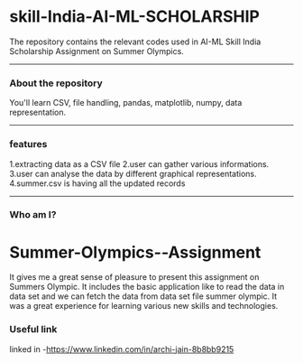 # skill-India-AI-ML-SCHOLARSHIP
The repository contains the relevant codes used in AI-ML Skill India Scholarship Assignment on Summer Olympics.


------------------
### About the repository
You'll learn CSV, file handling, pandas, matplotlib, numpy, data representation.

-------------------
### features
1.extracting data as a CSV file
2.user can gather various informations.
3.user can analyse the data by different graphical representations.
4.summer.csv is having all the updated records


--------------------
### Who am I?
# Summer-Olympics--Assignment
It gives me a great sense of pleasure to present this  assignment on Summers Olympic. It includes the basic application like to read the data in data set and we can fetch the  data from data set file summer olympic. It was a great experience for learning various new skills and technologies.


### Useful link
linked in -https://www.linkedin.com/in/archi-jain-8b8bb9215
 
